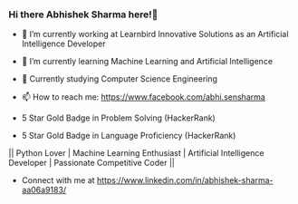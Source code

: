 ### Hi there Abhishek Sharma here!👋

- 🔭 I’m currently working at Learnbird Innovative Solutions as an Artificial Intelligence Developer
- 🌱 I’m currently learning Machine Learning and Artificial Intelligence
- 👯 Currently studying Computer Science Engineering
- 📫 How to reach me: https://www.facebook.com/abhi.sensharma

- 5 Star Gold Badge in Problem Solving (HackerRank)

- 5 Star Gold Badge in Language Proficiency (HackerRank)

|| Python Lover | Machine Learning Enthusiast | Artificial Intelligence Developer | Passionate Competitive Coder ||

- Connect with me at https://www.linkedin.com/in/abhishek-sharma-aa06a9183/
